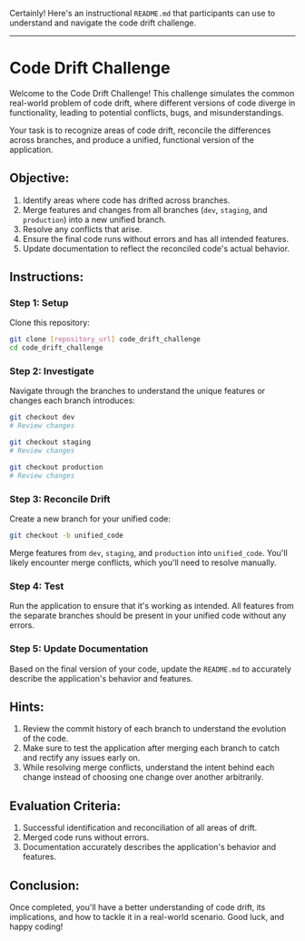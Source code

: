 Certainly! Here's an instructional `README.md` that participants can use to understand and navigate the code drift challenge.

---

# Code Drift Challenge

Welcome to the Code Drift Challenge! This challenge simulates the common real-world problem of code drift, where different versions of code diverge in functionality, leading to potential conflicts, bugs, and misunderstandings.

Your task is to recognize areas of code drift, reconcile the differences across branches, and produce a unified, functional version of the application.

## Objective:

1. Identify areas where code has drifted across branches.
2. Merge features and changes from all branches (`dev`, `staging`, and `production`) into a new unified branch.
3. Resolve any conflicts that arise.
4. Ensure the final code runs without errors and has all intended features.
5. Update documentation to reflect the reconciled code's actual behavior.

## Instructions:

### Step 1: Setup

Clone this repository:

```bash
git clone [repository_url] code_drift_challenge
cd code_drift_challenge
```

### Step 2: Investigate

Navigate through the branches to understand the unique features or changes each branch introduces:

```bash
git checkout dev
# Review changes

git checkout staging
# Review changes

git checkout production
# Review changes
```

### Step 3: Reconcile Drift

Create a new branch for your unified code:

```bash
git checkout -b unified_code
```

Merge features from `dev`, `staging`, and `production` into `unified_code`. You'll likely encounter merge conflicts, which you'll need to resolve manually.

### Step 4: Test

Run the application to ensure that it's working as intended. All features from the separate branches should be present in your unified code without any errors.

### Step 5: Update Documentation

Based on the final version of your code, update the `README.md` to accurately describe the application's behavior and features.

## Hints:

1. Review the commit history of each branch to understand the evolution of the code.
2. Make sure to test the application after merging each branch to catch and rectify any issues early on.
3. While resolving merge conflicts, understand the intent behind each change instead of choosing one change over another arbitrarily.

## Evaluation Criteria:

1. Successful identification and reconciliation of all areas of drift.
2. Merged code runs without errors.
3. Documentation accurately describes the application's behavior and features.

## Conclusion:

Once completed, you'll have a better understanding of code drift, its implications, and how to tackle it in a real-world scenario. Good luck, and happy coding!
